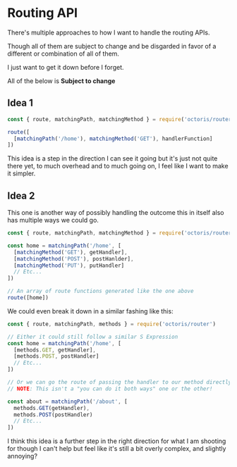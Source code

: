 # Routing API

There's multiple approaches to how I want to handle the routing APIs.

Though all of them are subject to change and be disgarded in favor of a different or combination of all of them.

I just want to get it down before I forget.

All of the below is **Subject to change**

## Idea 1

```js
const { route, matchingPath, matchingMethod } = require('octoris/router')

route([
  [matchingPath('/home'), matchingMethod('GET'), handlerFunction]
])

```

This idea is a step in the direction I can see it going but it's just not quite there yet, to much overhead and to much going on, I feel like I want to make it simpler.

## Idea 2

This one is another way of possibly handling the outcome this in itself also has multiple ways we could go.

```js
const { route, matchingPath, matchingMethod } = require('octoris/router')

const home = matchingPath('/home', [
  [matchingMethod('GET'), getHandler],
  [matchingMethod('POST'), postHanlder],
  [matchingMethod('PUT'), putHandler]
  // Etc...
])

// An array of route functions generated like the one above
route([home])
```

We could even break it down in a similar fashing like this:

```js
const { route, matchingPath, methods } = require('octoris/router')

// Either it could still follow a similar S Expression
const home = matchingPath('/home', [
  [methods.GET, getHandler],
  [methods.POST, postHandler]
  // Etc...
])

// Or we can go the route of passing the handler to our method directly
// NOTE: This isn't a "you can do it both ways" one or the other!

const about = matchingPath('/about', [
  methods.GET(getHandler),
  methods.POST(postHandler)
  // Etc...
])
```

I think this idea is a further step in the right direction for what I am shooting for though I can't help but feel like it's still a bit overly complex, and slightly annoying?
